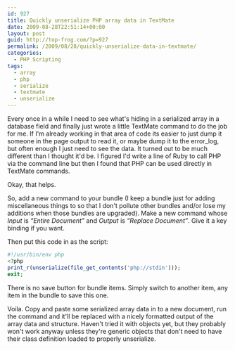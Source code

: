 ```yaml
---
id: 927
title: Quickly unserialize PHP array data in TextMate
date: 2009-08-28T22:51:14+00:00
layout: post
guid: http://top-frog.com/?p=927
permalink: /2009/08/28/quickly-unserialize-data-in-textmate/
categories:
  - PHP Scripting
tags:
  - array
  - php
  - serialize
  - textmate
  - unserialize
---
```

Every once in a while I need to see what's hiding in a serialized array in a database field and finally just wrote a little TextMate command to do the job for me. If I'm already working in that area of code its easier to just dump it someone in the page output to read it, or maybe dump it to the error_log, but often enough I just need to see the data. It turned out to be much different than I thought it'd be. I figured I'd write a line of Ruby to call PHP via the command line but then I found that PHP can be used directly in TextMate commands.



Okay, that helps.

So, add a new command to your bundle (I keep a bundle just for adding miscellaneous things to so that I don't pollute other bundles and/or lose my additions when those bundles are upgraded). Make a new command whose _Input_ is _&#8220;Entire Document&#8221;_ and _Output_ is _&#8220;Replace Document&#8221;_. Give it a key binding if you want.

Then put this code in as the script:

``` php
#!/usr/bin/env php
<?php
print_r(unserialize(file_get_contents('php://stdin')));
exit;
```

There is no save button for bundle items. Simply switch to another item, any item in the bundle to save this one.

Voila. Copy and paste some serialized array data in to a new document, run the command and it'll be replaced with a nicely formatted output of the array data and structure. Haven't tried it with objects yet, but they probably won't work anyway unless they're generic objects that don't need to have their class definition loaded to properly unserialize.